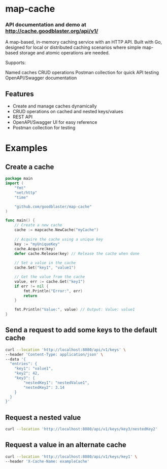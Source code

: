 # map-cache

### API documentation and demo at http://cache.goodblaster.org/api/v1/

A map-based, in-memory caching service with an HTTP API.
Built with Go, designed for local or distributed caching scenarios where simple map-based storage and atomic operations are needed.


Supports:

Named caches
CRUD operations
Postman collection for quick API testing
OpenAPI/Swagger documentation

## Features

* Create and manage caches dynamically 
* CRUD operations on cached and nested keys/values
* REST API
* OpenAPI/Swagger UI for easy reference
* Postman collection for testing

# Examples
## Create a cache
```go
package main
import (
    "fmt"
    "net/http"
    "time"

    "github.com/goodblaster/map-cache"
)

func main() {
    // Create a new cache
    cache := mapcache.NewCache("myCache")
    
    // Acquire the cache using a unique key
    key := "myUniqueKey"
    cache.Acquire(key)
    defer cache.Release(key) // Release the cache when done
    
    // Set a value in the cache
    cache.Set("key1", "value1")

    // Get the value from the cache
    value, err := cache.Get("key1")
    if err != nil {
        fmt.Println("Error:", err)
        return
    }

    fmt.Println("Value:", value) // Output: Value: value1
}
```

## Send a request to add some keys to the default cache
```bash
curl --location 'http://localhost:8080/api/v1/keys' \
--header 'Content-Type: application/json' \
--data '{
  "entries": {
    "key1": "value1",
    "key2": 42,
    "key3": {
        "nestedKey1": "nestedValue1",
        "nestedKey2": 3.14
    }
  }
}'
```

## Request a nested value
```bash
curl --location 'http://localhost:8080/api/v1/keys/key3/nestedKey2'
```

## Request a value in an alternate cache
```bash
curl --location 'http://localhost:8080/api/v1/keys/key1' \
--header 'X-Cache-Name: exampleCache'
```
